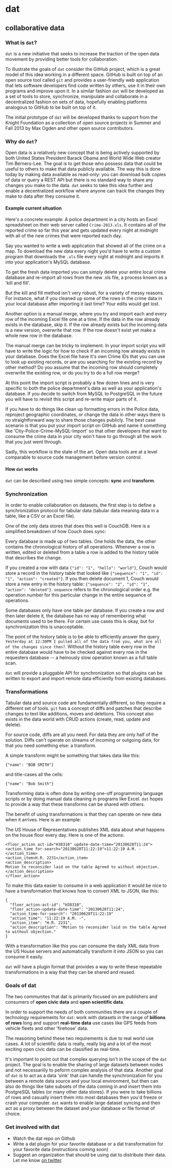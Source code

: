 # dat

## collaborative data

### What is `dat`?

`dat` is a new initiative that seeks to increase the traction of the open data movement by providing better tools for collaboration. 

To illustrate the goals of `dat` consider the GitHub project, which is a great model of this idea working in a different space. GitHub is built on top of an open source tool called `git` and provides a user-friendly web application that lets software developers find code written by others, use it in their own programs and improve upon it. In a similar fashion `dat` will be developed as a set of tools to store, synchronize, manipulate and collaborate in a decentralized fashion on sets of data, hopefully enabling platforms analogous to GitHub to be built on top of it.

The initial prototype of `dat` will be developed thanks to support from the Knight Foundation  as a collection of open source projects in Summer and Fall 2013 by Max Ogden and other open source contributors.

### Why do `dat`?

Open data is a relatively new concept that is being actively supported by both United States President Barack Obama and World Wide Web creator Tim Berners-Lee. The goal is to get those who possess data that could be useful to others to make that data publicly available. The way this is done today by making data available as read-only: you can download bulk copies of data or query a REST API but there is no standard way to share any changes you make to the data. `dat` seeks to take this idea further and enable a decentralized workflow where anyone can track the changes they make to data after they consume it.

#### Example current situation

Here's a concrete example: A police department in a city hosts an Excel spreadsheet on their web server called `Crime-2013.xls`. It contains all of the reported crime so far this year and gets updated every night at midnight with all of the new crimes that were reported each day.

Say you wanted to write a web application that showed all of the crime on a map. To download the new data every night you'd have to write a custom program that downloads the `.xls` file every night at midnight and imports it into your application's MySQL database.

To get the fresh data imported you can simply delete your entire local crime database and re-import all rows from the new .xls file, a process known as a 'kill and fill'.

But the kill and fill method isn't very robust, for a variety of messy reasons. For instance, what if you cleaned up some of the rows in the crime data in your local database after importing it last time? Your edits would get lost.

Another option is a manual merge, where you try and import each and every row of the incoming Excel file one at a time. If the data in the row already exists in the database, skip it. If the row already exists but the incoming data is a new version, overwrite that row. If the row doesn't exist yet make a whole new row in the database.

The manual merge can be tricky to implement. In your import script you will have to write the logic for how to check if an incoming row already exists in your database. Does the Excel file have it's own Crime IDs that you can use to look up existing records, or are you searching for the existing record by other method? Do you assume that the incoming row should completely overwrite the existing row, or do you try to do a full row merge?

At this point the import script is probably a few dozen lines and is very specific to both the police department's data as well as your application's database. If you decide to switch from MySQL to PostgreSQL in the future you will have to revisit this script and re-write major parts of it.

If you have to do things like clean up formatting errors in the Police data, reproject geographic coordinates, or change the data in other ways there is no straightforward way to share those changes publicly. The best case scenario is that you put your import script on GitHub and name it something like 'City-Police-Crime-MySQL-Import' so that other developers that want to consume the crime data in your city won't have to go through all the work that you just went through.

Sadly, this workflow is the state of the art. Open data tools are at a level comparable to source code management before version control.

#### How `dat` works

`dat` can be described using two simple concepts: **sync** and **transform**.

### Synchronization

In order to enable collaboration on datasets, the first step is to define a synchronization protocol for tabular data (tabular data meaning data in a table, like a CSV or an Excel file).

One of the only data stores that does this well is CouchDB. Here is a simplified breakdown of how Couch does sync:

Every database is made up of two tables. One holds the data, the other contains the chronological history of all operations. Whenever a row is written, edited or deleted from a table a row is added to the history table that describes the change.

If you created a row with data `{"id": "1", "hello": "world"}`, Couch would store a record in the history table that looked like `{"sequence": "1", "id": "1", "action": "created"}`. If you then delete document 1, Couch would store a new entry in the history table: `{"sequence": "2", "id": "1", "action": "deleted"}`. `sequence` refers to the chronological order e.g. the operation number for this particular change in the entire sequence of operations.

Some databases only have one table per database. If you create a row and then later delete it, the database has no way of remembering what documents used to be there. For certain use cases this is okay, but for synchronization this is unacceptable.

The point of the history table is to be able to efficiently answer the query `Yesterday at 12:30PM I pulled all of the data from you, what are all of the changes since then?`. Without the history table every row in the entire database would have to be checked against every row in the requesters database -- a heinously slow operation known as a full table scan.

`dat` will provide a pluggable API for synchronization so that plugins can be written to export and import remote data efficiently from existing databases.

### Transformations

Tabular data and source code are fundamentally different, so they require a different set of tools. `git` has a concept of diffs and patches that describe changes to text like additions, moves and deletions. This concept also exists in the data world with CRUD actions (create, read, update and delete).

For source code, diffs are all you need. For data they are only half of the solution. Diffs can't operate on streams of incoming or outgoing data, for that you need something else: a transform.

A simple transform might be something that takes data like this:

```
{"name": "BOB SMITH"}
```

and title-cases all the cells:

```
{"name": "Bob Smith"}
```

Transforming data is often done by writing one-off programming language scripts or by doing manual data cleaning in programs like Excel. `dat` hopes to provide a way that these transforms can be shared with others.

The benefit of using transformations is that they can operate on new data when it arrives. Here is an example:

The US House of Representatives publishes XML data about what happens on the house floor every day. Here is one of the actions:

```
<floor_action act-id="H38310" update-date-time="20130628T11:24">
<action_time for-search="20130628T11:22:19">11:22:19 A.M. -</action_time>
<action_item>H.R. 2231</action_item>
<action_description>
Motion to reconsider laid on the table Agreed to without objection.
</action_description>
</floor_action>
```

To make this data easier to consume in a web application it would be nice to have a transformation that knows how to convert XML to JSON, like this:

```
{
  "floor_action-act-id": "H38310",
  "floor_action-update-date-time": "20130628T11:24",
  "action_time-for-search": "20130628T11:22:19"
  "action_time": "11:22:19 A.M. -",
  "action_item": "H.R. 2231",
  "action_description": "Motion to reconsider laid on the table Agreed to without objection."
}
```

With a transformation like this you can consume the daily XML data from the US House servers and automatically transform it into JSON so you can consume it easily.

`dat` will have a plugin format that provides a way to write these repeatable transformations in a way that they can be shared and reused.

### Goals of dat

The two communites that dat is primarily focused on are publishers and consumers of **open civic data** and **open scientific data**.

In order to support the needs of both communities there are a couple of technology requirements for `dat`: work with datasets in the range of **billions of rows** long and support **real-time data** use cases like GPS feeds from vehicle fleets and other 'firehose' data.

The reasoning behind these two requirements is due to real world use cases. A lot of scientific data is really, really big and a lot of the most exciting open civic data can be classified as real-time.

It's important to point out that complex querying isn't in the scope of the `dat` project. The goal is to enable the sharing of large datasets between nodes and not necessariily to peform complex analysis of that data. Another goal of `dat` is to act as a data 'sink' that can handle the synchronization for you between a remote data source and your local environment, but then can also do things like take subsets of the data coming in and insert them into PostgreSQL tables (or many other data stores). If you were to take billions of rows and casually insert them into most databases then you'd freeze or crash your computer. `dat` wants to enable large dataset syncing and then act as a proxy between the dataset and your database or file format of choice.

### Get involved with dat

- Watch the dat repo on Github
- Write a dat plugin for your favorite database or a dat transformation for your favorite data (instructions coming soon)
- Suggest an organization that should be using dat to distribute their data. Let me know [on twitter](http://twitter.com/maxogden).

